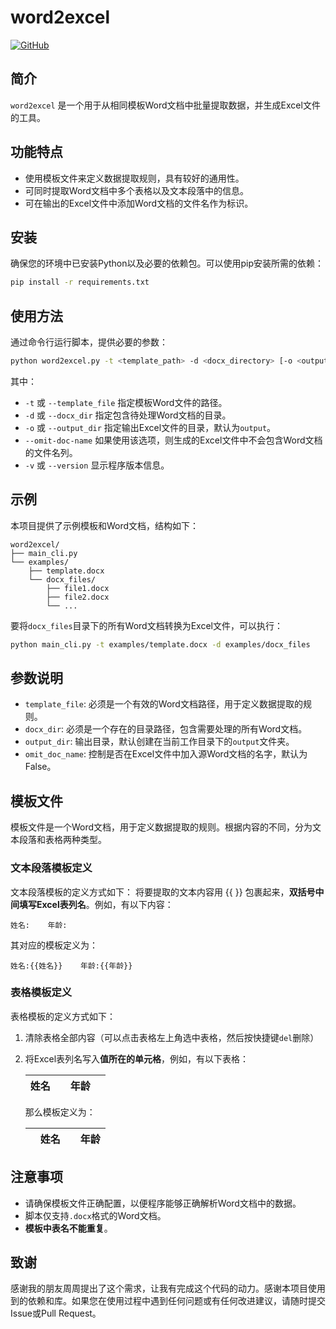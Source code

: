 # word2excel

[![GitHub](https://img.shields.io/badge/GitHub-BugMarker7-blue.svg)](https://github.com/BugMarker7/word2excel)

## 简介

`word2excel` 是一个用于从相同模板Word文档中批量提取数据，并生成Excel文件的工具。

## 功能特点

- 使用模板文件来定义数据提取规则，具有较好的通用性。
- 可同时提取Word文档中多个表格以及文本段落中的信息。
- 可在输出的Excel文件中添加Word文档的文件名作为标识。

## 安装

确保您的环境中已安装Python以及必要的依赖包。可以使用pip安装所需的依赖：

```bash
pip install -r requirements.txt
```

## 使用方法

通过命令行运行脚本，提供必要的参数：

```bash
python word2excel.py -t <template_path> -d <docx_directory> [-o <output_directory>] [--omit-doc-name]
```

其中：

- `-t` 或 `--template_file` 指定模板Word文件的路径。
- `-d` 或 `--docx_dir` 指定包含待处理Word文档的目录。
- `-o` 或 `--output_dir` 指定输出Excel文件的目录，默认为`output`。
- `--omit-doc-name` 如果使用该选项，则生成的Excel文件中不会包含Word文档的文件名列。
- `-v` 或 `--version` 显示程序版本信息。

## 示例

本项目提供了示例模板和Word文档，结构如下：

```
word2excel/
├── main_cli.py
└── examples/
    ├── template.docx
    └── docx_files/
        ├── file1.docx
        ├── file2.docx
        └── ...
```

要将`docx_files`目录下的所有Word文档转换为Excel文件，可以执行：

```bash
python main_cli.py -t examples/template.docx -d examples/docx_files
```

## 参数说明

- `template_file`: 必须是一个有效的Word文档路径，用于定义数据提取的规则。
- `docx_dir`: 必须是一个存在的目录路径，包含需要处理的所有Word文档。
- `output_dir`: 输出目录，默认创建在当前工作目录下的`output`文件夹。
- `omit_doc_name`: 控制是否在Excel文件中加入源Word文档的名字，默认为False。

## 模板文件
模板文件是一个Word文档，用于定义数据提取的规则。根据内容的不同，分为文本段落和表格两种类型。

### 文本段落模板定义
文本段落模板的定义方式如下：
将要提取的文本内容用 {{ }} 包裹起来，**双括号中间填写Excel表列名**。例如，有以下内容：

```
姓名:    年龄:
```
其对应的模板定义为：
```
姓名:{{姓名}}    年龄:{{年龄}}
```

### 表格模板定义
表格模板的定义方式如下：
1. 清除表格全部内容（可以点击表格左上角选中表格，然后按快捷键`del`删除）

2. 将Excel表列名写入**值所在的单元格**，例如，有以下表格：

   | 姓名 |      | 年龄 |      |
   | ---- | ---- | ---- | ---- |

   那么模板定义为：

   |      | 姓名 |      | 年龄 |
   | ---- | ---- | ---- | ---- |


## 注意事项

- 请确保模板文件正确配置，以便程序能够正确解析Word文档中的数据。
- 脚本仅支持`.docx`格式的Word文档。
- **模板中表名不能重复**。

## 致谢

感谢我的朋友周周提出了这个需求，让我有完成这个代码的动力。感谢本项目使用到的依赖和库。如果您在使用过程中遇到任何问题或有任何改进建议，请随时提交Issue或Pull Request。

